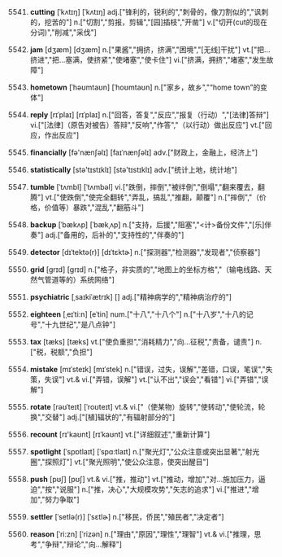 5541. **cutting**
[ˈkʌtɪŋ]  [ˈkʌtɪŋ]
adj.["锋利的，锐利的","刺骨的，像刀割似的","讽刺的，挖苦的"]  n.["切割","剪报，剪辑","[园]插枝","开凿"]  v.["切开(cut的现在分词)","削减","采伐"]  

5542. **jam**
[dʒæm]  [dʒæm]
n.["果酱","拥挤，挤满","困境","[无线]干扰"]  vt.["把…挤进","把…塞满，使挤紧","使堵塞","使卡住"]  vi.["挤满，拥挤","堵塞","发生故障"]  

5543. **hometown**
[ˈhəʊmtaʊn]  [ˈhoʊmtaʊn]
n.["家乡，故乡","“home town”的变体"]  

5544. **reply**
[rɪˈplaɪ]  [rɪˈplaɪ]
n.["回答，答复","反应","报复（行动）","[法律]答辩"]  vi.["[法律]（原告对被告）答辩","反响","作答","（以行动）做出反应"]  vt.["回应，作出反应"]  

5545. **financially**
[fə'nænʃəlɪ]  [faɪˈnænʃəlɪ]
adv.["财政上，金融上，经济上"]  

5546. **statistically**
[stə'tɪstɪklɪ]  [stə'tɪstɪklɪ]
adv.["统计上地，统计地"]  

5547. **tumble**
[ˈtʌmbl]  [ˈtʌmbəl]
vi.["跌倒，摔倒","被绊倒","倒塌","翻来覆去，翻腾"]  vt.["使跌倒","使完全翻转","弄乱，搞乱","推翻，颠覆"]  n.["摔倒","（价格，价值等）暴跌","混乱","翻筋斗"]  

5548. **backup**
[ˈbækʌp]  [ˈbækˌʌp]
n.["支持，后援","阻塞","<计>备份文件","[乐]伴奏"]  adj.["备用的，后补的","支持性的","伴奏的"]  

5549. **detector**
[dɪˈtektə(r)]  [dɪˈtɛktɚ]
n.["探测器","检测器","发现者","侦察器"]  

5550. **grid**
[grɪd]  [ɡrɪd]
n.["格子，非实质的","地图上的坐标方格","（输电线路、天然气管道等的）系统网络"]  

5551. **psychiatric**
[ˌsaɪkiˈætrɪk]  []
adj.["精神病学的","精神病治疗的"]  

5552. **eighteen**
[ˌeɪˈti:n]  [eˈtin]
num.["十八","十八个"]  n.["十八岁","十八的记号","十九世纪","是八点钟"]  

5553. **tax**
[tæks]  [tæks]
vt.["使负重担","消耗精力","向…征税","责备，谴责"]  n.["税，税额","负担"]  

5554. **mistake**
[mɪˈsteɪk]  [mɪˈstek]
n.["错误，过失，误解","差错，口误，笔误","失策，失误"]  vt.& vi.["弄错，误解"]  vt.["认不出","误会","看错"]  vi.["弄错","误解"]  

5555. **rotate**
[rəʊˈteɪt]  [ˈroʊteɪt]
vt.& vi.["（使某物）旋转","使转动","使轮流，轮换","交替"]  adj.["[植]辐状的","有辐射部分的"]  

5556. **recount**
[rɪ'kaʊnt]  [rɪˈkaʊnt]
vt.["详细叙述","重新计算"]  

5557. **spotlight**
[ˈspɒtlaɪt]  [ˈspɑ:tlaɪt]
n.["聚光灯","公众注意或突出显著","射光圈","探照灯"]  vt.["聚光照明","使公众注意，使突出醒目"]  

5558. **push**
[pʊʃ]  [pʊʃ]
vt.& vi.["推，推动"]  vt.["推动，增加","对…施加压力，逼迫","按","说服"]  n.["推，决心","大规模攻势","矢志的追求"]  vi.["推进","增加","努力争取"]  

5559. **settler**
[ˈsetlə(r)]  [ˈsɛtlɚ]
n.["移民，侨民","殖民者","决定者"]  

5560. **reason**
[ˈri:zn]  [ˈrizən]
n.["理由","原因","理性","理智"]  vt.& vi.["推理，思考","争辩","辩论","向…解释"]  


